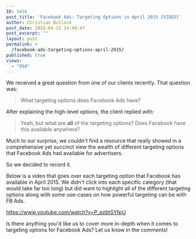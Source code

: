 ```yaml
---
ID: 5416
post_title: 'Facebook Ads: Targeting Options in April 2015 [VIDEO]'
author: Christian Bullock
post_date: 2015-04-15 14:49:47
post_excerpt: ""
layout: post
permalink: >
  /facebook-ads-targeting-options-april-2015/
published: true
views:
  - "950"
---
```

We received a great question from one of our clients recently. That question was:
<blockquote>What targeting options does Facebook Ads have?</blockquote>
After explaining the high-level options, the client replied with:
<blockquote>Yeah, but what are <strong>all</strong> of the targeting options? Does Facebook have this available anywhere?</blockquote>
Much to our surprise, we couldn't find a resource that really showed in a comprehensive yet succinct view the wealth of different targeting options that Facebook Ads had available for advertisers.

So we decided to record it.

Below is a video that goes over each targeting option that Facebook has available in April 2015. We didn't click into each specific category (that would take far too long) but did want to highlight all of the different targeting options along with some use-cases on how powerful targeting can be with FB Ads.

https://www.youtube.com/watch?v=P_ezbtSYfpU

Is there anything you'd like us to cover more in-depth when it comes to targeting options for Facebook Ads? Let us know in the comments!